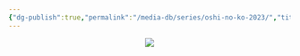 ```yaml
---
{"dg-publish":true,"permalink":"/media-db/series/oshi-no-ko-2023/","title":"Oshi no Ko","tags":["mediaDB/tv/series"]}
---
```



<center><img src="https://cdn.myanimelist.net/images/anime/1812/134736.jpg"></center>
